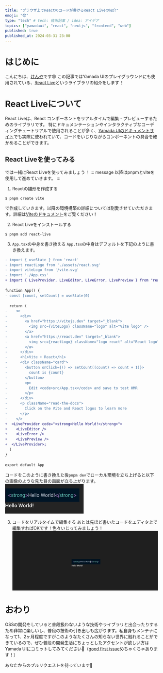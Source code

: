 ```yaml
---
title: "ブラウザ上でReactのコードが書けるReact Liveの紹介"
emoji: "😎"
type: "tech" # tech: 技術記事 / idea: アイデア
topics: ["yamadaui", "react", "nextjs", "frontend", "web"]
published: true
published_at: 2024-03-31 23:00
---
```


# はじめに
こんにちは、[けんや](https://twitter.com/kenchan_dayoooo)です😎
この記事ではYamada UIのプレイグラウンドにも使用されている、[React Live](https://commerce.nearform.com/open-source/react-live/)というライブラリの紹介をします！

# React Liveについて
React Liveは、React コンポーネントをリアルタイムで編集・プレビューするためのライブラリです。
特にドキュメンテーションやインタラクティブなコーディングチュートリアルで使用されることが多く、[Yamada UIのドキュメントサイト](https://yamada-ui.com/ja)でも実際に使われていて、コードをいじりながらコンポーネントの具合を確かめることができます。

## React Liveを使ってみる
では一緒にReact Liveを使ってみましょう！
::: message
以降はpnpmとviteを使用して進めていきます。
:::

1. Reactの雛形を作成する
```terminal
$ pnpm create vite
```
で作成していきます。以降の環境構築の詳細については割愛させていただきます。詳細は[Viteのドキュメント](https://ja.vitejs.dev/guide/)をご覧ください！

2. React Liveをインストールする
```terminal
$ pnpm add react-live
```

3. `App.tsx`の中身を書き換える
`App.tsx`の中身はデフォルトを下記のように書き換えます。
```diff tsx:App.tsx
- import { useState } from 'react'
- import reactLogo from './assets/react.svg'
- import viteLogo from '/vite.svg'
- import './App.css'
+ import { LiveProvider, LiveEditor, LiveError, LivePreview } from "react-live";

function App() {
- const [count, setCount] = useState(0)

  return (
-    <>
-      <div>
-        <a href="https://vitejs.dev" target="_blank">
-          <img src={viteLogo} className="logo" alt="Vite logo" />
-        </a>
-        <a href="https://react.dev" target="_blank">
-          <img src={reactLogo} className="logo react" alt="React logo" />
-        </a>
-      </div>
-      <h1>Vite + React</h1>
-      <div className="card">
-        <button onClick={() => setCount((count) => count + 1)}>
-          count is {count}
-        </button>
-        <p>
-          Edit <code>src/App.tsx</code> and save to test HMR
-        </p>
-      </div>
-      <p className="read-the-docs">
-        Click on the Vite and React logos to learn more
-      </p>
-    </>
+  <LiveProvider code="<strong>Hello World!</strong>">
+    <LiveEditor />
+    <LiveError />
+    <LivePreview />
+  </LiveProvider>;
  )
}

export default App
```

コードをこのように書き換えた後`pnpm dev`でローカル環境を立ち上げると以下の画像のような見た目の画面が立ち上がります。
![](/images/yamada-components-introduce-react-live/react-live-preview.png)

3. コードをリアルタイムで編集する
あとは先ほど書いたコードをエディタ上で編集すればOKです！色々いじってみましょう！
![](/images/yamada-components-introduce-react-live/react-live-demo.gif)


# おわり
OSSの開発をしていると普段扱わないような技術やライブラリと出会ったりするため非常に楽しいし、普段の技術の引き出しも広がります。私自身もメンテナになって1、2ヶ月程度ですがこのようなたくさんの知らない世界に触れることができているので、ぜひ普段の開発生活にちょっとしたアクセントが欲しい方はYamada UIにコミットしてみてください🤪（[good first issue](https://github.com/yamada-ui/yamada-ui/labels/good%20first%20issue)めちゃくちゃあります！）

あなたからのプルリクエストを待っています👋
